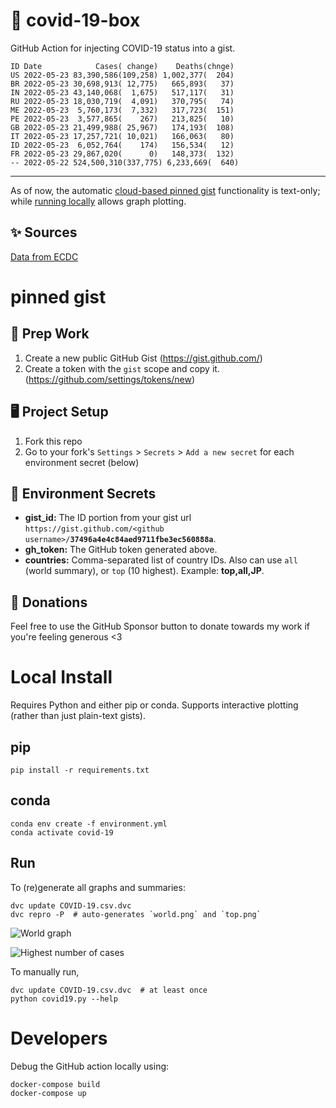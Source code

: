 # 🏥 covid-19-box

GitHub Action for injecting COVID-19 status into a gist.

```
ID Date            Cases( change)    Deaths(chnge)
US 2022-05-23 83,390,586(109,258) 1,002,377(  204)
BR 2022-05-23 30,698,913( 12,775)   665,893(   37)
IN 2022-05-23 43,140,068(  1,675)   517,117(   31)
RU 2022-05-23 18,030,719(  4,091)   370,795(   74)
ME 2022-05-23  5,760,173(  7,332)   317,723(  151)
PE 2022-05-23  3,577,865(    267)   213,825(   10)
GB 2022-05-23 21,499,988( 25,967)   174,193(  108)
IT 2022-05-23 17,257,721( 10,021)   166,063(   80)
ID 2022-05-23  6,052,764(    174)   156,534(   12)
FR 2022-05-23 29,867,020(      0)   148,373(  132)
-- 2022-05-22 524,500,310(337,775) 6,233,669(  640)
```

---

As of now, the automatic [cloud-based pinned gist](#pinned-gist) functionality is text-only;
while [running locally](#local-install) allows graph plotting.

## ✨ Sources

[Data from ECDC](https://www.ecdc.europa.eu/en/publications-data/download-todays-data-geographic-distribution-covid-19-cases-worldwide)

# pinned gist

## 🎒 Prep Work
1. Create a new public GitHub Gist (https://gist.github.com/)
1. Create a token with the `gist` scope and copy it. (https://github.com/settings/tokens/new)

## 🖥 Project Setup
1. Fork this repo
1. Go to your fork's `Settings` > `Secrets` > `Add a new secret` for each environment secret (below)

## 🤫 Environment Secrets
- **gist_id:** The ID portion from your gist url `https://gist.github.com/<github username>/`**`37496a4e4c84aed9711fbe3ec560888a`**.
- **gh_token:** The GitHub token generated above.
- **countries:** Comma-separated list of country IDs. Also can use `all` (world summary), or `top` (10 highest). Example: **top,all,JP**.

## 💸 Donations

Feel free to use the GitHub Sponsor button to donate towards my work if you're feeling generous <3

# Local Install

Requires Python and either pip or conda. Supports interactive plotting (rather than just plain-text gists).

## pip

```
pip install -r requirements.txt
```

## conda

```
conda env create -f environment.yml
conda activate covid-19
```

## Run

To (re)generate all graphs and summaries:

```
dvc update COVID-19.csv.dvc
dvc repro -P  # auto-generates `world.png` and `top.png`
```

![World graph](world.png)

![Highest number of cases](top.png)

To manually run,

```
dvc update COVID-19.csv.dvc  # at least once
python covid19.py --help
```

# Developers

Debug the GitHub action locally using:

```
docker-compose build
docker-compose up
```
